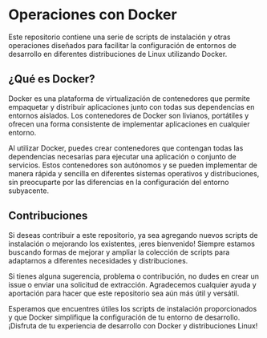 # Operaciones con Docker

Este repositorio contiene una serie de scripts de instalación y otras operaciones diseñados para facilitar la configuración de entornos de desarrollo en diferentes distribuciones de Linux utilizando Docker.

## ¿Qué es Docker?

Docker es una plataforma de virtualización de contenedores que permite empaquetar y distribuir aplicaciones junto con todas sus dependencias en entornos aislados. Los contenedores de Docker son livianos, portátiles y ofrecen una forma consistente de implementar aplicaciones en cualquier entorno.

Al utilizar Docker, puedes crear contenedores que contengan todas las dependencias necesarias para ejecutar una aplicación o conjunto de servicios. Estos contenedores son autónomos y se pueden implementar de manera rápida y sencilla en diferentes sistemas operativos y distribuciones, sin preocuparte por las diferencias en la configuración del entorno subyacente.



## Contribuciones

Si deseas contribuir a este repositorio, ya sea agregando nuevos scripts de instalación o mejorando los existentes, ¡eres bienvenido! Siempre estamos buscando formas de mejorar y ampliar la colección de scripts para adaptarnos a diferentes necesidades y distribuciones.

Si tienes alguna sugerencia, problema o contribución, no dudes en crear un issue o enviar una solicitud de extracción. Agradecemos cualquier ayuda y aportación para hacer que este repositorio sea aún más útil y versátil.

Esperamos que encuentres útiles los scripts de instalación proporcionados y que Docker simplifique la configuración de tu entorno de desarrollo. ¡Disfruta de tu experiencia de desarrollo con Docker y distribuciones Linux!
